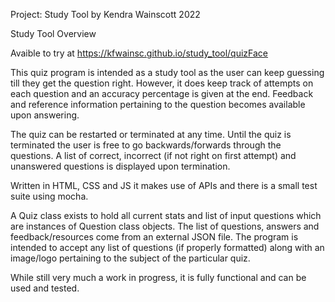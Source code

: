 Project: Study Tool
by Kendra Wainscott 2022

Study Tool Overview

Avaible to try at https://kfwainsc.github.io/study_tool/quizFace

This quiz program is intended as a study tool as the user can keep guessing till they get the question right. However, it does keep track of attempts on each question and an accuracy percentage is given at the end. Feedback and reference information pertaining to the question becomes available upon answering.

The quiz can be restarted or terminated at any time. Until the quiz is terminated the user is free to go backwards/forwards through the questions. A list of correct, incorrect (if not right on first attempt) and unanswered questions is displayed upon termination.

Written in HTML, CSS and JS it makes use of APIs and there is a small test suite using mocha.

A Quiz class exists to hold all current stats and list of input questions which are instances of Question class objects. The list of questions, answers and feedback/resources come from an external JSON file. The program is intended to accept any list of questions (if properly formatted) along with an image/logo pertaining to the subject of the particular quiz.

While still very much a work in progress, it is fully functional and can be used and tested.
